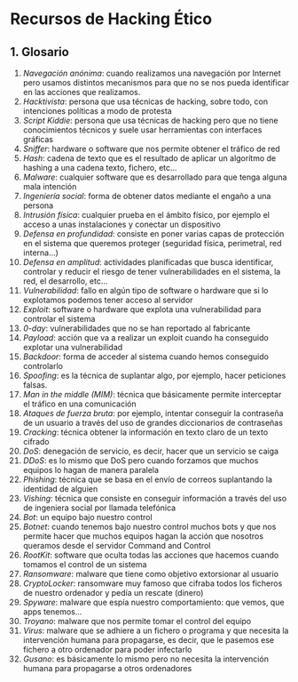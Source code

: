 # Recursos de Hacking Ético

## 1. Glosario

1. *Navegación anónima*: cuando realizamos una navegación por Internet pero usamos distintos mecanismos para que no se nos pueda identificar en las acciones que realizamos.
2. *Hacktivista*: persona que usa técnicas de hacking, sobre todo, con intenciones políticas a modo de protesta
3. *Script Kiddie*: persona que usa técnicas de hacking pero que no tiene conocimientos técnicos y suele usar herramientas con interfaces gráficas
4. *Sniffer*: hardware o software que nos permite obtener el tráfico de red
5. *Hash*: cadena de texto que es el resultado de aplicar un algorítmo de hashing a una cadena texto, fichero, etc...
6. *Malware*: cualquier software que es desarrollado para que tenga alguna mala intención
7. *Ingeniería social*: forma de obtener datos mediante el engaño a una persona
8. *Intrusión física*: cualquier prueba en el ámbito físico, por ejemplo el acceso a unas instalaciones y conectar un dispositivo
9. *Defensa en profundidad*: consiste en poner varias capas de protección en el sistema que queremos proteger (seguridad física, perimetral, red interna...)
10. *Defensa en amplitud*: actividades planificadas que busca identificar, controlar y reducir el riesgo de tener vulnerabilidades en el sistema, la red, el desarrollo, etc...
11. *Vulnerabilidad*: fallo en algún tipo de software o hardware que si lo explotamos podemos tener acceso al servidor
12. *Exploit*: software o hardware que explota una vulnerabilidad para controlar el sistema
13. *0-day*: vulnerabilidades que no se han reportado al fabricante
14. *Payload*: acción que va a realizar un exploit cuando ha conseguido explotar una vulnerabilidad
15. *Backdoor*: forma de acceder al sistema cuando hemos conseguido controlarlo
16. *Spoofing*: es la técnica de suplantar algo, por ejemplo, hacer peticiones falsas.
17. *Man in the middle (MIM)*: técnica que básicamente permite interceptar el tráfico en una comunicación
18. *Ataques de fuerza bruta*: por ejemplo, intentar conseguir la contraseña de un usuario a través del uso de grandes diccionarios de contraseñas
19. *Cracking*: técnica obtener la información en texto claro de un texto cifrado
20. *DoS*: denegación de servicio, es decir, hacer que un servicio se caiga
21. *DDoS*: es lo mismo que DoS pero cuando forzamos que muchos equipos lo hagan de manera paralela
22. *Phishing*: técnica que se basa en el envío de correos suplantando la identidad de alguien
23. *Vishing*: técnica que consiste en conseguir información a través del uso de ingeniera social por llamada telefónica
24. *Bot*: un equipo bajo nuestro control
25. *Botnet*: cuando tenemos bajo nuestro control muchos bots y que nos permite hacer que muchos equipos hagan la acción que nosotros queramos desde el servidor Command and Control
26. *RootKit*: software que oculta todas las acciones que hacemos cuando tomamos el control de un sistema
27. *Ransomware*: malware que tiene como objetivo extorsionar al usuario
28. *CryptoLocker*: ransomware muy famoso que cifraba todos los ficheros de nuestro ordenador y pedía un rescate (dinero)
29. *Spyware*: malware que espía nuestro comportamiento: que vemos, que apps tenemos...
30. *Troyano*: malware que nos permite tomar el control del equipo
31. *Virus*: malware que se adhiere a un fichero o programa y que necesita la intervención humana para propagarse, es decir, que le pasemos ese fichero a otro ordenador para poder infectarlo
32. *Gusano*: es básicamente lo mismo pero no necesita la intervención humana para propagarse a otros ordenadores
